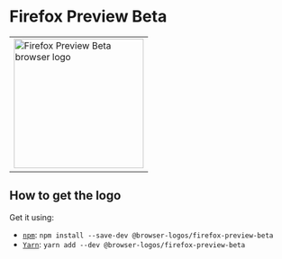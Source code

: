 Firefox Preview Beta
====================

<!-- markdownlint-disable line-length no-inline-html -->
<table>
    <tr height=240>
        <td>
            <a href="https://github.com/alrra/browser-logos/tree/858ed41a980f84a28589fd7948c098a9838a80fc/src/firefox-preview-beta">
                <img width=230 src="https://raw.githubusercontent.com/alrra/browser-logos/858ed41a980f84a28589fd7948c098a9838a80fc/src/firefox-preview-beta/firefox-preview-beta.svg?sanitize=true" alt="Firefox Preview Beta browser logo">
            </a>
        </td>
    </tr>
</table>
<!-- markdownlint-enable line-length no-inline-html -->

How to get the logo
-------------------

Get it using:

* [`npm`][npm]: `npm install --save-dev @browser-logos/firefox-preview-beta`
* [`Yarn`][yarn]: `yarn add --dev @browser-logos/firefox-preview-beta`

<!-- Link labels: -->

[npm]: https://www.npmjs.com/
[yarn]: https://yarnpkg.com/
